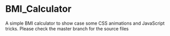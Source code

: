 # BMI_Calculator
A simple BMI calculator to show case some CSS animations and JavaScript tricks.
Please check the master branch for the source files
